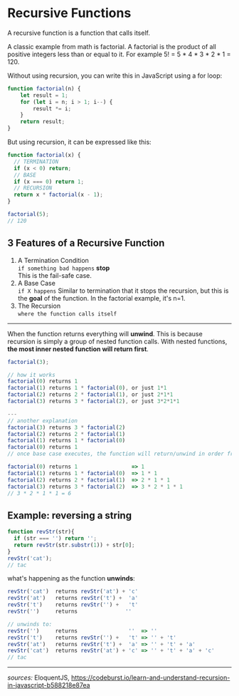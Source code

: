 # Recursive Functions

A recursive function is a function that calls itself. 

A classic example from math is factorial. A factorial is the product of all positive integers less than or equal to it. For example 5! = 5 * 4 * 3 * 2 * 1 = 120.

Without using recursion, you can write this in JavaScript using a for loop:
```javascript
function factorial(n) {
    let result = 1;
    for (let i = n; i > 1; i--) {
        result *= i;
    }
    return result;
}
```

But using recursion, it can be expressed like this:
```javascript
function factorial(x) {
  // TERMINATION
  if (x < 0) return;
  // BASE
  if (x === 0) return 1;
  // RECURSION
  return x * factorial(x - 1);
}

factorial(5);
// 120
```

## 3 Features of a Recursive Function
1. A Termination Condition <br>
`if something bad happens` **stop**<br>
This is the fail-safe case.
1. A Base Case <br>
`if X happens` Similar to termination that it stops the recursion, but this is the **goal** of the function. In the factorial example, it's n=1.
1. The Recursion<br>
`where the function calls itself`

---
When the function returns everything will **unwind**. This is because recursion is simply a group of nested function calls. With nested functions, **the most inner nested function will return first**.

```javascript
factorial(3);

// how it works
factorial(0) returns 1
factorial(1) returns 1 * factorial(0), or just 1*1
factorial(2) returns 2 * factorial(1), or just 2*1*1
factorial(3) returns 3 * factorial(2), or just 3*2*1*1

---
// another explanation
factorial(3) returns 3 * factorial(2)
factorial(2) returns 2 * factorial(1)
factorial(1) returns 1 * factorial(0)
factorial(0) returns 1
// once base case executes, the function will return/unwind in order from inner to outer:

factorial(0) returns 1                 => 1
factorial(1) returns 1 * factorial(0)  => 1 * 1
factorial(2) returns 2 * factorial(1)  => 2 * 1 * 1
factorial(3) returns 3 * factorial(2)  => 3 * 2 * 1 * 1
// 3 * 2 * 1 * 1 = 6
```

## Example: reversing a string
```javascript
function revStr(str){
  if (str === '') return '';
  return revStr(str.substr(1)) + str[0];
}
revStr('cat');
// tac
```

what's happening as the function **unwinds**:
```javascript
revStr('cat')  returns revStr('at') + 'c'
revStr('at')   returns revStr('t') +  'a'
revStr('t')    returns revStr('') +   't'
revStr('')     returns               ''

// unwinds to:
revStr('')     returns                ''  => ''
revStr('t')    returns revStr('') +   't' => '' + 't'
revStr('at')   returns revStr('t') +  'a' => '' + 't' + 'a'
revStr('cat')  returns revStr('at') + 'c' => '' + 't' + 'a' + 'c'
// tac
```

---
_sources:_ EloquentJS, https://codeburst.io/learn-and-understand-recursion-in-javascript-b588218e87ea